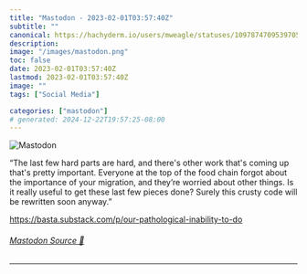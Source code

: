 ```yaml
---
title: "Mastodon - 2023-02-01T03:57:40Z"
subtitle: ""
canonical: https://hachyderm.io/users/mweagle/statuses/109787470953970586
description:
image: "/images/mastodon.png"
toc: false
date: 2023-02-01T03:57:40Z
lastmod: 2023-02-01T03:57:40Z
image: ""
tags: ["Social Media"]

categories: ["mastodon"]
# generated: 2024-12-22T19:57:25-08:00
---
```

![Mastodon](/images/mastodon.png)

<p>“The last few hard parts are hard, and there&#39;s other work that&#39;s coming up that&#39;s pretty important. Everyone at the top of the food chain forgot about the importance of your migration, and they’re worried about other things. Is it really useful to get these last few pieces done? Surely this crusty code will be rewritten soon anyway.”</p><p><a href="https://basta.substack.com/p/our-pathological-inability-to-do" target="_blank" rel="nofollow noopener noreferrer" translate="no"><span class="invisible">https://</span><span class="ellipsis">basta.substack.com/p/our-patho</span><span class="invisible">logical-inability-to-do</span></a></p>


###### [Mastodon Source 🐘](https://hachyderm.io/@mweagle/109787470953970586)

___
